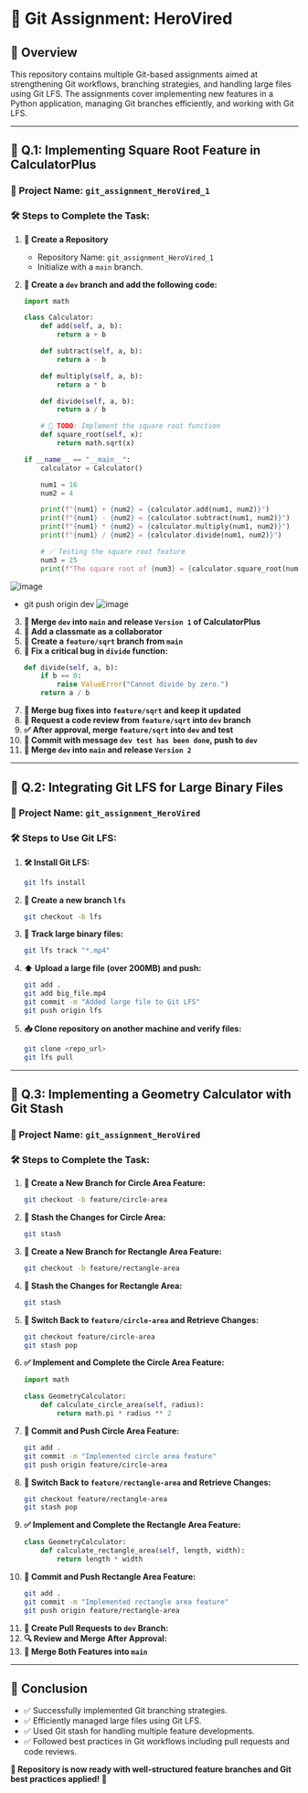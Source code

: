 # 🚀 Git Assignment: HeroVired

## 📌 Overview
This repository contains multiple Git-based assignments aimed at strengthening Git workflows, branching strategies, and handling large files using Git LFS. The assignments cover implementing new features in a Python application, managing Git branches efficiently, and working with Git LFS.

---

## 🧮 **Q.1: Implementing Square Root Feature in CalculatorPlus**

### **📂 Project Name:** `git_assignment_HeroVired_1`

### **🛠️ Steps to Complete the Task:**

1. **📁 Create a Repository**  
   - Repository Name: `git_assignment_HeroVired_1`
   - Initialize with a `main` branch.

2. **🌿 Create a `dev` branch and add the following code:**

   ```python
   import math
   
   class Calculator:
       def add(self, a, b):
           return a + b

       def subtract(self, a, b):
           return a - b

       def multiply(self, a, b):
           return a * b

       def divide(self, a, b):
           return a / b

       # 🚀 TODO: Implement the square root function
       def square_root(self, x):
           return math.sqrt(x)
   
   if __name__ == "__main__":
       calculator = Calculator()
   
       num1 = 16
       num2 = 4
   
       print(f"{num1} + {num2} = {calculator.add(num1, num2)}")
       print(f"{num1} - {num2} = {calculator.subtract(num1, num2)}")
       print(f"{num1} * {num2} = {calculator.multiply(num1, num2)}")
       print(f"{num1} / {num2} = {calculator.divide(num1, num2)}")
   
       # ✅ Testing the square root feature
       num3 = 25
       print(f"The square root of {num3} = {calculator.square_root(num3)}")
   ```
![image](https://github.com/user-attachments/assets/b9d4aa5b-d4fa-441e-9cd0-02237c5753f3)
   - git push origin dev
![image](https://github.com/user-attachments/assets/4724747e-5588-4e36-9218-41c00de17b5d)

3. **🔄 Merge `dev` into `main` and release `Version 1` of CalculatorPlus**
4. **👥 Add a classmate as a collaborator**
5. **🌱 Create a `feature/sqrt` branch from `main`**
6. **🐞 Fix a critical bug in `divide` function:**
   ```python
   def divide(self, a, b):
       if b == 0:
           raise ValueError("Cannot divide by zero.")
       return a / b
   ```
7. **🔀 Merge bug fixes into `feature/sqrt` and keep it updated**
8. **🔎 Request a code review from `feature/sqrt` into `dev` branch**
9. **✅ After approval, merge `feature/sqrt` into `dev` and test**
10. **📌 Commit with message `dev test has been done`, push to `dev`**
11. **🚀 Merge `dev` into `main` and release `Version 2`**

---

## 📂 **Q.2: Integrating Git LFS for Large Binary Files**

### **📌 Project Name:** `git_assignment_HeroVired`

### **🛠️ Steps to Use Git LFS:**

1. **🛠️ Install Git LFS:**
   ```sh
   git lfs install
   ```
2. **🌱 Create a new branch `lfs`**
   ```sh
   git checkout -b lfs
   ```
3. **📂 Track large binary files:**
   ```sh
   git lfs track "*.mp4"
   ```
4. **⬆️ Upload a large file (over 200MB) and push:**
   ```sh
   git add .
   git add big_file.mp4
   git commit -m "Added large file to Git LFS"
   git push origin lfs
   ```
5. **📥 Clone repository on another machine and verify files:**
   ```sh
   git clone <repo_url>
   git lfs pull
   ```

---

## 📐 **Q.3: Implementing a Geometry Calculator with Git Stash**

### **📌 Project Name:** `git_assignment_HeroVired`

### **🛠️ Steps to Complete the Task:**

1. **🌱 Create a New Branch for Circle Area Feature:**
   ```sh
   git checkout -b feature/circle-area
   ```
2. **📌 Stash the Changes for Circle Area:**
   ```sh
   git stash
   ```
3. **🌿 Create a New Branch for Rectangle Area Feature:**
   ```sh
   git checkout -b feature/rectangle-area
   ```
4. **📌 Stash the Changes for Rectangle Area:**
   ```sh
   git stash
   ```
5. **🔄 Switch Back to `feature/circle-area` and Retrieve Changes:**
   ```sh
   git checkout feature/circle-area
   git stash pop
   ```
6. **✅ Implement and Complete the Circle Area Feature:**
   ```python
   import math
   
   class GeometryCalculator:
       def calculate_circle_area(self, radius):
           return math.pi * radius ** 2
   ```
7. **📌 Commit and Push Circle Area Feature:**
   ```sh
   git add .
   git commit -m "Implemented circle area feature"
   git push origin feature/circle-area
   ```
8. **🔄 Switch Back to `feature/rectangle-area` and Retrieve Changes:**
   ```sh
   git checkout feature/rectangle-area
   git stash pop
   ```
9. **✅ Implement and Complete the Rectangle Area Feature:**
   ```python
   class GeometryCalculator:
       def calculate_rectangle_area(self, length, width):
           return length * width
   ```
10. **📌 Commit and Push Rectangle Area Feature:**
    ```sh
    git add .
    git commit -m "Implemented rectangle area feature"
    git push origin feature/rectangle-area
    ```
11. **🔄 Create Pull Requests to `dev` Branch:**
12. **🔍 Review and Merge After Approval:**
13. **🚀 Merge Both Features into `main`**

---

## 🎯 **Conclusion**
- ✅ Successfully implemented Git branching strategies.
- ✅ Efficiently managed large files using Git LFS.
- ✅ Used Git stash for handling multiple feature developments.
- ✅ Followed best practices in Git workflows including pull requests and code reviews.

**🎉 Repository is now ready with well-structured feature branches and Git best practices applied! 🚀**


